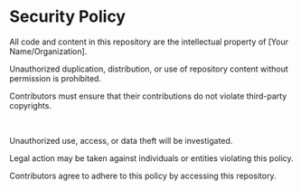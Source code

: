 # Security Policy

<p>All code and content in this repository are the intellectual property of [Your Name/Organization].

Unauthorized duplication, distribution, or use of repository content without permission is prohibited.

Contributors must ensure that their contributions do not violate third-party copyrights.</p>
<br>

<p>Unauthorized use, access, or data theft will be investigated.

Legal action may be taken against individuals or entities violating this policy.

Contributors agree to adhere to this policy by accessing this repository.</p>
